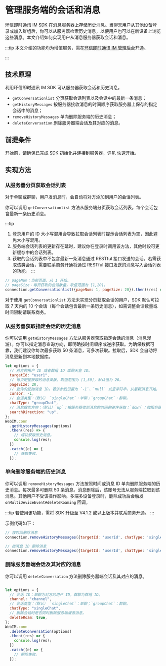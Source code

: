 # 管理服务端的会话和消息

<Toc />

环信即时通讯 IM SDK 在消息服务器上存储历史消息。当聊天用户从其他设备登录或加入群组后，你可以从服务器检索历史消息，以便用户也可以在新设备上浏览这些消息。本文介绍如何实现用户从消息服务器获取会话和消息。

:::tip
本文介绍的功能均为增值服务，需在[环信即时通讯 IM 管理后台](https://console.easemob.com/user/login)开通。

:::

## 技术原理

利用环信即时通讯 IM SDK 可从服务器获取会话和历史消息。

- `getConversationlist` 分页获取会话列表以及会话中的最新一条消息；
- `getHistoryMessages` 按服务器接收消息的时间顺序获取服务器上保存的指定会话中的消息；
- `removeHistoryMessages` 单向删除服务端的历史消息；
- `deleteConversation` 删除服务器端会话及其对应的消息。

## 前提条件

开始前，请确保已完成 SDK 初始化并连接到服务器，详见 [快速开始](quickstart.html)。

## 实现方法

### 从服务器分页获取会话列表

对于单聊或群聊，用户发消息时，会自动将对方添加到用户的会话列表。

你可以调用 `getConversationlist` 方法从服务端分页获取会话列表，每个会话包含最新一条历史消息。

:::tip
1. 登录用户的 ID 大小写混用会导致拉取会话列表时提示会话列表为空，因此避免大小写混用。
2. 服务端会话列表的更新存在延时，建议你在登录时调用该方法，其他时段可更新缓存中的会话列表。
3. 获取的会话列表中不包含最新一条消息通过 RESTful 接口发送的会话。若需获取该类会话，需要联系商务开通将通过 RESTful 接口发送的消息写入会话列表的功能。
:::

```javascript
// pageNum：当前页面，从 1 开始。
// pageSize：每页获取的会话数量。取值范围为 [1,20]。
connection.getConversationlist({pageNum: 1, pageSize: 20}).then((res) => {})
```

对于使用 `getConversationlist` 方法未实现分页获取会话的用户，SDK 默认可拉取 7 天内的 10 个会话（每个会话包含最新一条历史消息），如需调整会话数量或时间限制请联系商务。

### 从服务器获取指定会话的历史消息

你可以调用 `getHistoryMessages` 方法从服务器获取指定会话的消息（消息漫游）。你可以指定消息查询方向，即明确按时间顺序或逆序获取。为确保数据可靠，我们建议你每次最多获取 50 条消息，可多次获取。拉取后，SDK 会自动将消息更新到本地数据库。

```javascript
let options = {
  // 对方的用户 ID 或者群组 ID 或聊天室 ID。
  targetId: "user1",
  // 每页期望获取的消息条数。取值范围为 [1,50]，默认值为 20。
  pageSize: 20,
  // 查询的起始消息 ID。若该参数设置为 `-1`、`null` 或空字符串，从最新消息开始。
  cursor: -1,
  // 会话类型：（默认） `singleChat`：单聊；`groupChat`：群聊。
  chatType: "groupChat",
  // 消息搜索方向：（默认）`up`：按服务器收到消息的时间的逆序获取；`down`：按服务器收到消息的时间的正序获取。
  searchDirection: "up",
};
WebIM.conn
  .getHistoryMessages(options)
  .then((res) => {
    // 成功获取历史消息。
    console.log(res);
  })
  .catch((e) => {
    // 获取失败。
  });
```

### 单向删除服务端的历史消息

你可以调用 `removeHistoryMessages` 方法按照时间或消息 ID 单向删除服务端的历史消息。每次最多可删除 50 条消息。消息删除后，该账号无法从服务端拉取到该消息。其他用户不受该操作影响。多端多设备登录时，删除成功后会触发 `onMultiDeviceEvent#deleteRoaming` 回调。

:::tip
若使用该功能，需将 SDK 升级至 V4.1.2 或以上版本并联系商务开通。
:::

示例代码如下：

```javascript
// 按时间删除消息
connection.removeHistoryMessages({targetId: 'userId', chatType: 'singleChat', beforeTimeStamp: Date.now()})

// 按消息 ID 删除消息
connection.removeHistoryMessages({targetId: 'userId', chatType: 'singleChat', messageIds: ['messageId']})
```

### 删除服务器端会话及其对应的消息

你可以调用 `deleteConversation` 方法删除服务器端会话及其对应的消息。

```javascript

let options = {
  // 会话 ID：单聊为对方的用户 ID，群聊为群组 ID。
  channel: "channel",
  // 会话类型：（默认） `singleChat`：单聊；`groupChat`：群聊。
  chatType: "singleChat",
  // 删除会话时是否同时删除服务端漫游消息。
  deleteRoam: true,
};
WebIM.conn
  .deleteConversation(options)
  .then((res) => {
    console.log(res);
  })
  .catch((e) => {
    // 删除失败。
  });
```
